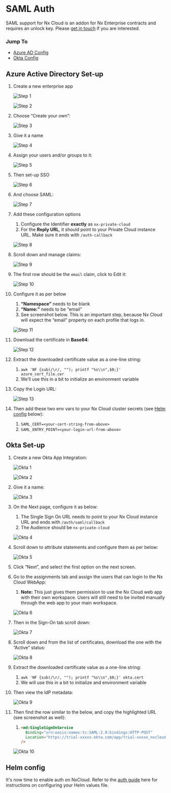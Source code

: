 # SAML Auth

SAML support for Nx Cloud is an addon for Nx Enterprise contracts and requires an unlock key. Please [get in touch](mailto:cloud-support@nrwl.io)
if you are interested.

### Jump To

- [Azure AD Config](#azure-active-directory-set-up)
- [Okta Config](#okta-setup)

## Azure Active Directory Set-up

1. Create a new enterprise app

   ![Step 1](/nx-cloud/enterprise/on-premise/images/saml/azure_1.png)

   ![Step 2](/nx-cloud/enterprise/on-premise/images/saml/azure_2.png)

2. Choose “Create your own”:

   ![Step 3](/nx-cloud/enterprise/on-premise/images/saml/azure_3.png)

3. Give it a name

   ![Step 4](/nx-cloud/enterprise/on-premise/images/saml/azure_4.png)

4. Assign your users and/or groups to it:

   ![Step 5](/nx-cloud/enterprise/on-premise/images/saml/azure_5.png)

5. Then set-up SSO

   ![Step 6](/nx-cloud/enterprise/on-premise/images/saml/azure_6.png)

6. And choose SAML:

   ![Step 7](/nx-cloud/enterprise/on-premise/images/saml/azure_7.png)

7. Add these configuration options

   1. Configure the Identifier **exactly** as `nx-private-cloud`
   2. For the **Reply URL**, it should point to your Private Cloud instance URL. Make sure it ends with `/auth-callback`

   ![Step 8](/nx-cloud/enterprise/on-premise/images/saml/azure_8.png)

8. Scroll down and manage claims:

   ![Step 9](/nx-cloud/enterprise/on-premise/images/saml/azure_9.png)

9. The first row should be the `email` claim, click to Edit it:

   ![Step 10](/nx-cloud/enterprise/on-premise/images/saml/azure_10.png)

10. Configure it as per below

    1. **“Namespace”** needs to be blank
    2. **“Name:”** needs to be “email”
    3. See screenshot below. This is an important step, because Nx Cloud will expect the “email” property on each profile that logs in.

    ![Step 11](/nx-cloud/enterprise/on-premise/images/saml/azure_11.png)

11. Download the certificate in **Base64**:

    ![Step 12](/nx-cloud/enterprise/on-premise/images/saml/azure_12.png)

12. Extract the downloaded certificate value as a one-line string:
    1. `awk 'NF {sub(/\r/, ""); printf "%s\\n",$0;}' azure_cert_file.cer`
    2. We’ll use this in a bit to initialize an environment variable
13. Copy the Login URL:

    ![Step 13](/nx-cloud/enterprise/on-premise/images/saml/azure_13.png)

14. Then add these two env vars to your Nx Cloud cluster secrets (see [Helm config](#helm-config) below):
    1. `SAML_CERT=<your-cert-string-from-above>`
    2. `SAML_ENTRY_POINT=<your-login-url-from-above>`

## Okta Set-up

1. Create a new Okta App Integration:

   ![Okta 1](/nx-cloud/enterprise/on-premise/images/saml/okta_1.png)

   ![Okta 2](/nx-cloud/enterprise/on-premise/images/saml/okta_2.png)

2. Give it a name:

   ![Okta 3](/nx-cloud/enterprise/on-premise/images/saml/okta_3.png)

3. On the Next page, configure it as below:

   1. The Single Sign On URL needs to point to your Nx Cloud instance URL and ends with `/auth/saml/callback`
   2. The Audience should be `nx-private-cloud`

   ![Okta 4](/nx-cloud/enterprise/on-premise/images/saml/okta_4.png)

4. Scroll down to attribute statements and configure them as per below:

   ![Okta 5](/nx-cloud/enterprise/on-premise/images/saml/okta_5.png)

5. Click “Next”, and select the first option on the next screen.
6. Go to the assignments tab and assign the users that can login to the Nx Cloud WebApp:

   1. **Note:** This just gives them permission to use the Nx Cloud web app with their own workspace. Users will still need to be invited manually through the web app to your main workspace.

   ![Okta 6](/nx-cloud/enterprise/on-premise/images/saml/okta_6.png)

7. Then in the Sign-On tab scroll down:

   ![Okta 7](/nx-cloud/enterprise/on-premise/images/saml/okta_7.png)

8. Scroll down and from the list of certificates, download the one with the “Active” status:

   ![Okta 8](/nx-cloud/enterprise/on-premise/images/saml/okta_8.png)

9. Extract the downloaded certificate value as a one-line string:
   1. `awk 'NF {sub(/\r/, ""); printf "%s\\n",$0;}' okta.cert`
   2. We will use this in a bit to initialize and environment variable
10. Then view the ldP metadata:

    ![Okta 9](/nx-cloud/enterprise/on-premise/images/saml/okta_9.png)

11. Then find the row similar to the below, and copy the highlighted URL (see screenshot as well):

    1. ```html
       <md:SingleSignOnService
         Binding="urn:oasis:names:tc:SAML:2.0:bindings:HTTP-POST"
         Location="https://trial-xxxxx.okta.com/app/trial-xxxxx_nxcloudtest_1/xxxxxxxxx/sso/saml"
       />
       ```

    ![Okta 10](/nx-cloud/enterprise/on-premise/images/saml/okta_10.png)

## Helm config

It's now time to enable auth on NxCloud. Refer to the [auth guide](https://github.com/nrwl/nx-cloud-helm/blob/main/AUTH-GUIDE.md) here for instructions on configuring your Helm values file.
